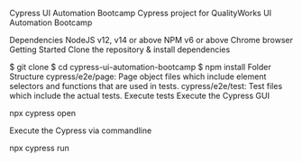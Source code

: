Cypress UI Automation Bootcamp
Cypress project for QualityWorks UI Automation Bootcamp

Dependencies
NodeJS v12, v14 or above
NPM v6 or above
Chrome browser
Getting Started
Clone the repository & install dependencies

$ git clone 
$ cd cypress-ui-automation-bootcamp
$ npm install
Folder Structure
cypress/e2e/page: Page object files which include element selectors and functions that are used in tests.
cypress/e2e/test: Test files which include the actual tests.
Execute tests
Execute the Cypress GUI

npx cypress open

Execute the Cypress via commandline

npx cypress run